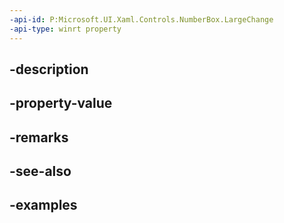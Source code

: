 ```yaml
---
-api-id: P:Microsoft.UI.Xaml.Controls.NumberBox.LargeChange
-api-type: winrt property
---
```


## -description

## -property-value

## -remarks

## -see-also

## -examples

